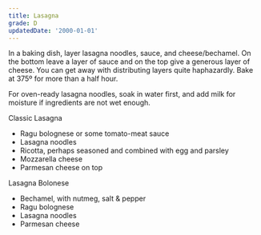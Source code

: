 ```yaml
---
title: Lasagna
grade: D
updatedDate: '2000-01-01'
---
```

In a baking dish, layer lasagna noodles, sauce, and cheese/bechamel. On the bottom 
leave a layer of sauce and on the top give a generous layer of cheese. You can
get away with distributing layers quite haphazardly. Bake at 375º for more than
a half hour.

For oven-ready lasagna noodles, soak in water first, and add milk for moisture 
if ingredients are not wet enough.

Classic Lasagna
- Ragu bolognese or some tomato-meat sauce
- Lasagna noodles
- Ricotta, perhaps seasoned and combined with egg and parsley
- Mozzarella cheese
- Parmesan cheese on top

Lasagna Bolonese
- Bechamel, with nutmeg, salt & pepper
- Ragu bolognese
- Lasagna noodles
- Parmesan cheese